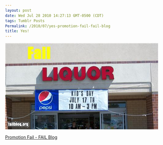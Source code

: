 ```yaml
---
layout: post
date: Wed Jul 28 2010 14:27:13 GMT-0500 (CDT)
tags: Tumblr Posts
Permalink: /2010/07/yes-promotion-fail-fail-blog
title: Yes!
---
```


![](/public/assets/tumblr/tumblr_l6a8pdKEsC1qa4klho1_500.jpg)

[Promotion Fail - FAIL Blog](http://failblog.org/2010/07/28/epic-fail-photos-promotion-fail-2-2/?utm_source=feedburner&utm_medium=feed&utm_campaign=Feed%3A+failblog+%28The+FAIL+Blog+-+Fail+Pictures+%26+Videos+at+Failblog.ORG%29&utm_content=Google+Reader)
